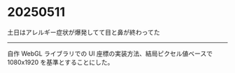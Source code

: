 # 20250511

土日はアレルギー症状が爆発してて目と鼻が終わってた

---

自作 WebGL ライブラリでの UI 座標の実装方法、結局ピクセル値ベースで 1080x1920 を基準とすることにした。
